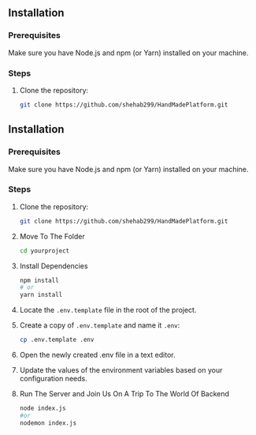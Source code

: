 ## Installation

### Prerequisites

Make sure you have Node.js and npm (or Yarn) installed on your machine.

### Steps

1. Clone the repository:

   ```bash
   git clone https://github.com/shehab299/HandMadePlatform.git
   
## Installation

### Prerequisites

Make sure you have Node.js and npm (or Yarn) installed on your machine.

### Steps

1. Clone the repository:

   ```bash
   git clone https://github.com/shehab299/HandMadePlatform.git

2. Move To The Folder

    ```bash 
   cd yourproject

3. Install Dependencies

    ```bash
    npm install
    # or
    yarn install

4. Locate the `.env.template` file in the root of the project.

5. Create a copy of `.env.template` and name it `.env`:

    ```bash
    cp .env.template .env

6. Open the newly created .env file in a text editor.

7. Update the values of the environment variables based on your configuration needs. 

8. Run The Server and Join Us On A Trip To The World Of Backend

    ```bash
    node index.js
    #or
    nodemon index.js